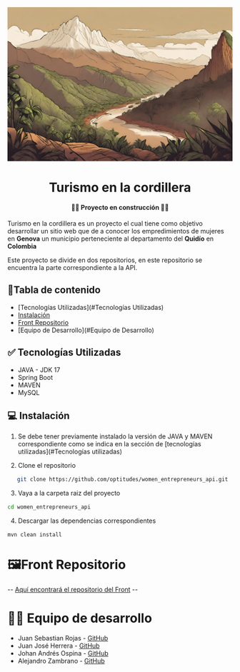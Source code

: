 ![paisajeColombia](RecursosImg%2Fpaisaje.jpg)
<h1 align="center">Turismo en la cordillera </h1>
<h4 align="center">🚧🚧 Proyecto en construcción 🚧🚧</h4>

Turismo en la cordillera es un proyecto el cual tiene como objetivo desarrollar un sitio web que de a conocer los empredimientos de mujeres en **Genova** un municipio perteneciente al departamento del **Quidío** en **Colombia**

Este proyecto se divide en dos repositorios, en este repositorio se encuentra la parte correspondiente a la API.
## 📄Tabla de contenido

- [Tecnologías Utilizadas](#Tecnologías Utilizadas)
- [Instalación](#Instalación)
- [Front Repositorio](#FrontRepositoro)
- [Equipo de Desarrollo](#Equipo de Desarrollo)


## ✅ Tecnologías Utilizadas 

- JAVA - JDK 17
- Spring Boot
- MAVEN
- MySQL


## 💻 Instalación


1. Se debe tener previamente instalado la versión de JAVA y MAVEN correspondiente como se indica en la sección de [tecnologías utilizadas](#Tecnologías utilizadas)


2. Clone el repositorio
```bash
   git clone https://github.com/optitudes/women_entrepreneurs_api.git
   ```
3. Vaya a la carpeta raiz del proyecto
```bash
cd women_entrepreneurs_api
   ```

4. Descargar las dependencias correspondientes
```bash
mvn clean install
   ```

# 🖼️Front Repositorio


--  [Aquí encontrará el repositorio del Front](https://github.com/johanOA/turismo_frontend/blob/develop/README.md) --

# 👷‍♂️ Equipo de desarrollo
- Juan Sebastian Rojas - [GitHub](https://github.com/optitudes)
- Juan José Herrera - [GitHub](https://github.com/eltin28)
- Johan Andrés Ospina - [GitHub](https://github.com/johanOA) 
- Alejandro Zambrano - [GitHub](https://github.com/Alejandro-Zam)

